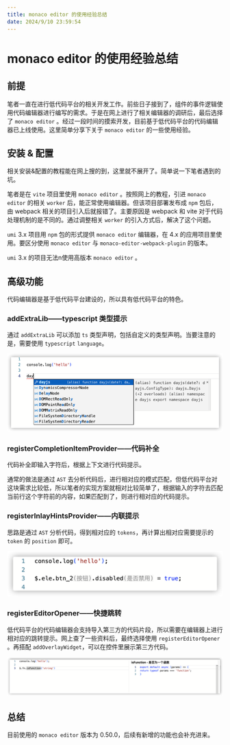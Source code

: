 ```yaml
---
title: monaco editor 的使用经验总结 
date: 2024/9/10 23:59:54
---
```


# monaco editor 的使用经验总结 

## 前提

笔者一直在进行低代码平台的相关开发工作。前些日子接到了，组件的事件逻辑使用代码编辑器进行编写的需求。于是在网上进行了相关编辑器的调研后，最后选择了 `monaco editor` 。经过一段时间的摸索开发，目前基于低代码平台的代码编辑器已上线使用。这里简单分享下关于 `monaco editor` 的一些使用经验。

## 安装 & 配置

相关安装&配置的教程能在网上搜的到，这里就不展开了。简单说一下笔者遇到的坑。

笔者是在 `vite` 项目里使用 `monaco editor` 。按照网上的教程，引进 `monaco editor` 的相关 `worker` 后，能正常使用编辑器。但该项目部署发布成 `npm` 包后，由 webpack 相关的项目引入后就报错了。主要原因是 webpack 和 vite 对于代码处理机制的是不同的。通过调整相关 `worker` 的引入方式后，解决了这个问题。

`umi` 3.x 项目用 `npm` 包的形式提供 `monaco editor` 编辑器，在 4.x 的应用项目里使用。要区分使用 `monaco editor` 与 `monaco-editor-webpack-plugin` 的版本。

`umi` 3.x 的项目无法n使用高版本 `monaco editor` 。

## 高级功能

代码编辑器是基于低代码平台建设的，所以具有低代码平台的特色。

### addExtraLib——typescript 类型提示

通过 `addExtraLib` 可以添加 `ts` 类型声明，包括自定义的类型声明。当要注意的是，需要使用 `typescript` `language`。

![1.png](../assets/use-monaco-editor/1.png)

### registerCompletionItemProvider——代码补全

代码补全即输入字符后，根据上下文进行代码提示。

通常的做法是通过 `AST` 去分析代码后，进行相对应的模式匹配，但低代码平台对这块需求比较低，所以笔者的实现方案就相对比较简单了，根据输入的字符去匹配当前行这个字符前的内容，如果匹配到了，则进行相对应的代码提示。

### registerInlayHintsProvider——内联提示

思路是通过 `AST` 分析代码，得到相对应的 `tokens`，再计算出相对应需要提示的 `token` 的 `position` 即可。

![2.png](../assets/use-monaco-editor/2.png)

### registerEditorOpener——快捷跳转

低代码平台的代码编辑器会支持导入第三方的代码片段，所以需要在编辑器上进行相对应的跳转提示。网上查了一些资料后，最终选择使用 `registerEditorOpener` 。再搭配 `addOverlayWidget`，可以在控件里展示第三方代码。

![3.png](../assets/use-monaco-editor/3.png)


## 总结

目前使用的 `monaco editor` 版本为 0.50.0，后续有新增的功能也会补充进来。